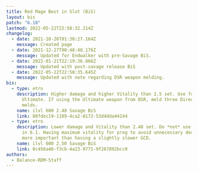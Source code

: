 ```yaml
---
title: Red Mage Best in Slot (BiS)
layout: bis
patch: "6.18"
lastmod: 2022-05-22T22:58:32.214Z
changelog:
  - date: 2021-10-26T01:30:27.164Z
    message: Created page
  - date: 2021-12-27T00:48:48.176Z
    message: Updated for Endwalker with pre-Savage BiS.
  - date: 2022-01-21T22:19:36.866Z
    message: Updated with post-savage release BiS
  - date: 2022-05-22T22:58:35.645Z
    message: Updated with note regarding DSR weapon melding.
bis:
  - type: etro
    description: Higher damage and higher Vitality than 2.5 set. Use for 6.1's
      Ultimate. If using the Ultimate weapon from DSR, meld three Direct Hit
      melds.
    name: ilvl 600 2.48 Savage BiS
    link: 80fdec19-1109-4ca2-8172-53d4dda44144
  - type: etro
    description: Lower damage and Vitality than 2.48 set. Do *not* use for Ultimate
      in 6.1. Having maximum vitality for prog to avoid unnecessary deaths is
      more important than having a slightly slower GCD.
    name: ilvl 600 2.50 Savage BiS
    link: 8c456a46-f3cb-4a23-9771-9f267892bcc0
authors:
  - Balance-RDM-Staff
---
```

